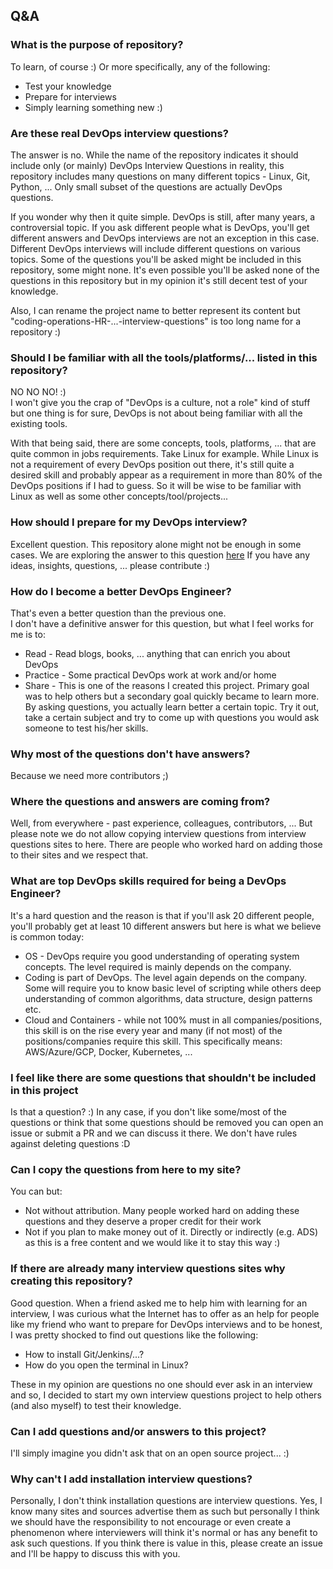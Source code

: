 ## Q&A

### What is the purpose of repository?

To learn, of course :)
Or more specifically, any of the following:

* Test your knowledge
* Prepare for interviews
* Simply learning something new :)

### Are these real DevOps interview questions?

The answer is no. While the name of the repository indicates it should include only (or mainly) DevOps Interview Questions in reality, this repository includes many questions on many different topics - Linux, Git, Python, ... Only small subset of the questions are actually DevOps questions.

If you wonder why then it quite simple. DevOps is still, after many years, a controversial topic. If you ask different people what is DevOps, you'll get different answers and DevOps interviews are not an exception in this case. Different DevOps interviews will include different questions on various topics. Some of the questions you'll be asked might be included in this repository, some might none. It's even possible you'll be asked none of the questions in this repository but in my opinion it's still decent test of your knowledge.

Also, I can rename the project name to better represent its content but "coding-operations-HR-...-interview-questions" is too long name for a repository :)

### Should I be familiar with all the tools/platforms/... listed in this repository?

NO NO NO! :)<br>
I won't give you the crap of "DevOps is a culture, not a role" kind of stuff but one thing is for sure, DevOps is not about being familiar with all the existing tools.

With that being said, there are some concepts, tools, platforms, ... that are quite common in jobs requirements. Take Linux for example. While Linux is not a requirement of every DevOps position out there, it's still quite a desired skill and probably appear as a requirement in more than 80% of the DevOps positions if I had to guess. So it will be wise to be familiar with Linux as well as some other concepts/tool/projects...

### How should I prepare for my DevOps interview?

Excellent question. This repository alone might not be enough in some cases. We are exploring the answer to this question [here](prepare_for_interview.md)
If you have any ideas, insights, questions, ... please contribute :)

### How do I become a better DevOps Engineer?

That's even a better question than the previous one.<br>
I don't have a definitive answer for this question, but what I feel works for me is to:

  * Read - Read blogs, books, ... anything that can enrich you about DevOps
  * Practice - Some practical DevOps work at work and/or home
  * Share - This is one of the reasons I created this project. Primary goal was to help others but a secondary goal quickly became to learn more. By asking questions, you actually learn better a certain topic. Try it out, take a certain subject and try to come up with questions you would ask someone to test his/her skills.

### Why most of the questions don't have answers?

Because we need more contributors ;)

### Where the questions and answers are coming from?

Well, from everywhere - past experience, colleagues, contributors, ... But please note we do not allow copying interview questions from interview questions sites to here. There are people who worked hard on adding those to their sites and we respect that.

### What are top DevOps skills required for being a DevOps Engineer?

It's a hard question and the reason is that if you'll ask 20 different people, you'll probably get at least 10 different answers but here is what we believe is common today:

* OS - DevOps require you good understanding of operating system concepts. The level required is mainly depends on the company.
* Coding is part of DevOps. The level again depends on the company. Some will require you to know basic level of scripting while others deep understanding of common algorithms, data structure, design patterns etc.
* Cloud and Containers - while not 100% must in all companies/positions, this skill is on the rise every year and many (if not most) of the positions/companies require this skill. This specifically means: AWS/Azure/GCP, Docker, Kubernetes, ...

### I feel like there are some questions that shouldn't be included in this project

Is that a question? :)
In any case, if you don't like some/most of the questions or think that some questions should be removed you can open an issue or submit a PR and we can discuss it there. We don't have rules against deleting questions :D

### Can I copy the questions from here to my site?

You can but:

* Not without attribution. Many people worked hard on adding these questions and they deserve a proper credit for their work
* Not if you plan to make money out of it. Directly or indirectly (e.g. ADS) as this is a free content and we would like it to stay this way :)

### If there are already many interview questions sites why creating this repository?

Good question. When a friend asked me to help him with learning for an interview, I was curious what the Internet has to offer as an help for people like my friend who want to prepare for DevOps interviews and to be honest, I was pretty shocked to find out questions like the following:

* How to install Git/Jenkins/...?
* How do you open the terminal in Linux?

These in my opinion are questions no one should ever ask in an interview and so, I decided to start my own interview questions project to help others (and also myself) to test their knowledge.

### Can I add questions and/or answers to this project?

I'll simply imagine you didn't ask that on an open source project... :)

### Why can't I add installation interview questions?

Personally, I don't think installation questions are interview questions. Yes, I know many sites and sources advertise them as such but personally I think we should have the responsibility to not encourage or even create a phenomenon where interviewers will think it's normal or has any benefit to ask such questions. If you think there is value in this, please create an issue and I'll be happy to discuss this with you.

